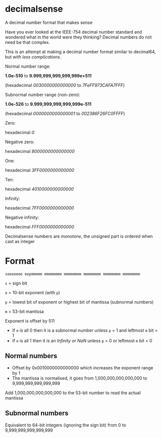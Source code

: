 # decimalsense
A decimal number format that makes sense

Have you ever looked at the IEEE-754 decimal number standard and wondered what in the world were they thinking?
Decimal numbers do not need be that complex.

This is an attempt at making a decimal number format similar to decimal64, but with _less complications_.

Normal number range:

**1.0e-510** to **9.999,999,999,999,999e+511**

(hexadecimal _0030000000000000_ to _7FeFF973CAFA7FFF_)

Subnormal number range (non-zero):

**1.0e-526** to **9.999,999,999,999,999e-511**

(hexadecimal _0000000000000001_ to _002386F26FC0FFFF_)

Zero:

hexadecimal _0_

Negative zero:

hexadecimal _8000000000000000_

One:

hexadecimal _3FF0000000000000_

Ten:

hexadecimal _4010000000000000_

Infinity:

hexadecimal _7FF0000000000000_

Negative infinity:

hexadecimal _FFF0000000000000_

Decimalsense numbers are _monotone_, the unsigned part is ordered when cast as integer

Format
======

~~~
seeeeeee eepmmmmm mmmmmmmm mmmmmmmm mmmmmmmm mmmmmmmm mmmmmmmm
~~~

   `s` = sign bit
   
   `e` = 10-bit exponent (with `p`)
   
   `p` = lowest bit of exponent or highest bit of mantissa (subnormal numbers)
   
   `m` = 53-bit mantissa
   
Exponent is offset by 511

 * If `e` is all 0 then it is a subnormal number unless `p` = 1 and leftmost `m` bit = 1
 * If `e` is all 1 then it is an _Infinity_ or _NaN_ unless `p` = 0 or leftmost `m` bit = 0
 
Normal numbers
--------------

 * Offset by 0x0010000000000000 which increases the exponent range by 1
 * The mantissa is normalised, it goes from 1,000,000,000,000,000 to 9,999,999,999,999,999

Add 1,000,000,000,000,000 to the 53-bit number to read the actual mantissa
 
Subnormal numbers
-----------------

 Equivalent to 64-bit integers (ignoring the sign bit) from 0 to 9,999,999,999,999,999
